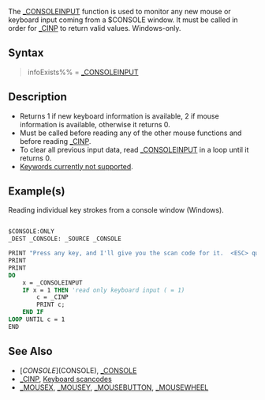 The [_CONSOLEINPUT](_CONSOLEINPUT) function is used to monitor any new mouse or keyboard input coming from a $CONSOLE window. It must be called in order for [_CINP](_CINP) to return valid values. Windows-only.

## Syntax

> infoExists%% = [_CONSOLEINPUT](_CONSOLEINPUT)

## Description

* Returns 1 if new keyboard information is available, 2 if mouse information is available, otherwise it returns 0.
* Must be called before reading any of the other mouse functions and before reading [_CINP](_CINP).
* To clear all previous input data, read [_CONSOLEINPUT](_CONSOLEINPUT) in a loop until it returns 0.
* [Keywords currently not supported](Keywords_currently_not_supported_by_QB64).

## Example(s)

Reading individual key strokes from a console window (Windows).

```vb

$CONSOLE:ONLY
_DEST _CONSOLE: _SOURCE _CONSOLE

PRINT "Press any key, and I'll give you the scan code for it.  <ESC> quits the demo."
PRINT
PRINT
DO
    x = _CONSOLEINPUT
    IF x = 1 THEN 'read only keyboard input ( = 1)
        c = _CINP
        PRINT c;
    END IF
LOOP UNTIL c = 1
END

```

## See Also

* [$CONSOLE]($CONSOLE), [_CONSOLE](_CONSOLE)
* [_CINP](_CINP), [Keyboard scancodes](Keyboard-scancodes)
* [_MOUSEX](_MOUSEX), [_MOUSEY](_MOUSEY), [_MOUSEBUTTON](_MOUSEBUTTON), [_MOUSEWHEEL](_MOUSEWHEEL)
